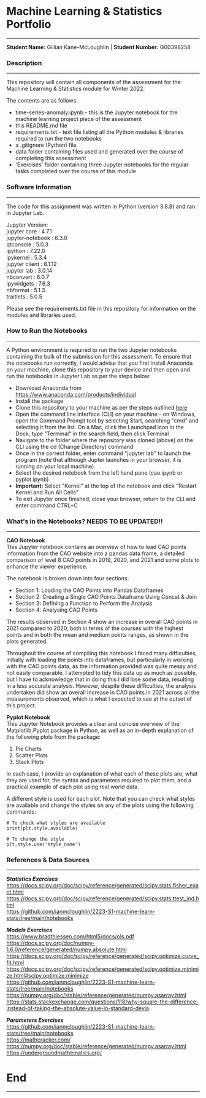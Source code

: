 # Machine Learning & Statistics Portfolio    
***  
**Student Name:** Gillian Kane-McLoughlin  | **Student Number:** G00398258  


### Description  
***
This repository will contain all components of the assessment for the Machine Learning & Statistics module for Winter 2022.  

The contents are as follows:  
- time-series-anomaly.ipynb - this is the Jupyter notebook for the machine learning project piece of the assessment  
- this README.md file  
- requirements.txt - text file listing all the Python modules & libraries required to run the two notebooks  
- a .gitignore (Python) file  
- data folder containing files used and generated over the course of completing this assessment 
- 'Exercises' folder containing three Jupyter notebooks for the regular tasks completed over the course of this module  


### Software Information
***
The code for this assignment was written in Python (version 3.8.8) and ran in Jupyter Lab.    

Jupyter Version:  
jupyter core : 4.7.1  
jupyter-notebook : 6.3.0  
qtconsole : 5.0.3  
ipython : 7.22.0  
ipykernel : 5.3.4  
jupyter client : 6.1.12  
jupyter lab : 3.0.14  
nbconvert : 6.0.7  
ipywidgets : 7.6.3  
nbformat : 5.1.3  
traitlets : 5.0.5   

Please see the requirements.txt file in this repository for information on the modules and libraries used.  


### How to Run the Notebooks 
***
A Python environment is required to run the two Jupyter notebooks containing the bulk of the submission for this assessment. To ensure that the notebooks run correctly, I would advise that you first install Anaconda on your machine, clone this repository to your device and then open and run the notebooks in Jupyter Lab as per the steps below:  
- Download Anaconda from https://www.anaconda.com/products/individual  
- Install the package  
- Clone this repository to your machine as per the steps outlined [here](https://docs.github.com/en/repositories/creating-and-managing-repositories/cloning-a-repository)    
- Open the command line interface (CLI) on your machine - on Windows, open the Command Prompt tool by selecting Start, searching "cmd" and selecting it from the list. On a Mac, click the Launchpad icon in the Dock, type "Terminal" in the search field, then click Terminal  
- Navigate to the folder where the repository was cloned (above) on the CLI using the cd (Change Directory) command  
- Once in the correct folder, enter command "jupyter lab" to launch the program (note that although Jupter launches in your browser, it is running on your local machine)  
- Select the desired notebook from the left hand pane (cao.ipynb or pyplot.ipynb)  
- **Important:** Select "Kernel" at the top of the notebook and click "Restart Kernel and Run All Cells"  
- To exit Jupyter once finished, close your browser, return to the CLI and enter command CTRL+C  


### What's in the Notebooks? NEEDS TO BE UPDATED!!
***
**CAO Notebook**  
This Jupyter notebook contains an overview of how to load CAO points information from the CAO website into a pandas data frame, a detailed comparison of level 8 CAO points in 2019, 2020, and 2021 and some plots to enhance the viewer experience.    

The notebook is broken down into four sections:  
- Section 1: Loading the CAO Points into Pandas Dataframes  
- Section 2: Creating a Single CAO Points Dataframe Using Concat & Join  
- Section 3: Defining a Function to Perform the Analysis  
- Section 4: Analysing CAO Points  

The results observed in Section 4 show an increase in overall CAO points in 2021 compared to 2020, both in terms of the courses with the highest points and in both the mean and medium points ranges, as shown in the plots generated.  

Throughout the course of compiling this notebook I faced many difficulties, initially with loading the points into dataframes, but particularly in working with the CAO points data, as the information provided was quite messy and not easily comparable. I attempted to tidy this data up as much as possible, but I have to acknowledge that in doing this I did lose some data, resulting in a less accurate analysis. However, despite these difficulties, the analysis undertaken did show an overall increase in CAO points in 2021 across all the measurements observed, which is what I expected to see at the outset of this project.  

**Pyplot Notebook**  
This Jupyter Notebook provides a clear and concise overview of the Matplotlib.Pyplot package in Python, as well as an in-depth explanation of the following plots from the package:    
1. Pie Charts  
2. Scatter Plots  
3. Stack Plots  

In each case, I provide an explanation of what each of these plots are, what they are used for, the syntax and parameters required to plot them, and a practical example of each plot using real world data.  

A different style is used for each plot. Note that you can check what styles are available and change the styles on any of the plots using the following commands: 

``# To check what styles are available``  
``print(plt.style.available)``  

``# To change the style``  
``plt.style.use('style_name')``  

### References & Data Sources  
***
**_Statistics Exercises_**  
 https://docs.scipy.org/doc/scipy/reference/generated/scipy.stats.fisher_exact.html  
 https://docs.scipy.org/doc/scipy/reference/generated/scipy.stats.ttest_ind.html  
 https://github.com/ianmcloughlin/2223-S1-machine-learn-stats/tree/main/notebooks  

**_Models Exercises_**  
https://www.bradthiessen.com/html5/docs/ols.pdf  
https://docs.scipy.org/doc/numpy-1.6.0/reference/generated/numpy.absolute.html  
https://docs.scipy.org/doc/scipy/reference/generated/scipy.optimize.curve_fit.html  
https://docs.scipy.org/doc/scipy/reference/generated/scipy.optimize.minimize.html#scipy.optimize.minimize  
https://github.com/ianmcloughlin/2223-S1-machine-learn-stats/tree/main/notebooks  
https://numpy.org/doc/stable/reference/generated/numpy.asarray.html  
https://stats.stackexchange.com/questions/118/why-square-the-difference-instead-of-taking-the-absolute-value-in-standard-devia  

**_Parameters Exercises_**  
https://github.com/ianmcloughlin/2223-S1-machine-learn-stats/tree/main/notebooks  
https://mathcracker.com/  
https://numpy.org/doc/stable/reference/generated/numpy.asarray.html  
https://undergroundmathematics.org/  

# End  
***